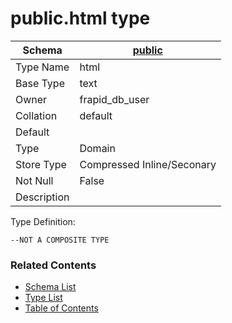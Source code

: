 # public.html type

| Schema | [public](../../schemas/public.md) |
| ------ | ----------------------------------------------- |
| Type Name | html |
| Base Type | text |
| Owner | frapid_db_user |
| Collation | default |
| Default |  |
| Type | Domain |
| Store Type | Compressed Inline/Seconary |
| Not Null | False |
| Description |  |

Type Definition:

```plpgsql
--NOT A COMPOSITE TYPE
```


### Related Contents
* [Schema List](../../schemas.md)
* [Type List](../../types.md)
* [Table of Contents](../../README.md)


